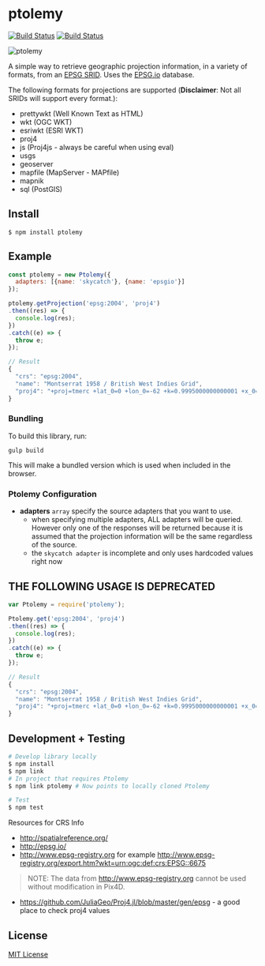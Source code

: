 # ptolemy
[![Build Status](http://img.shields.io/travis/Skycatch/ptolemy.svg?style=flat-square)](https://travis-ci.org/Skycatch/ptolemy)
[![Build Status](http://img.shields.io/npm/v/ptolemy.svg?style=flat-square)](https://www.npmjs.org/package/ptolemy)

![ptolemy](http://i.imgur.com/OEqohGJ.png)

A simple way to retrieve geographic projection information, in a variety of formats, from an [EPSG SRID](http://en.wikipedia.org/wiki/SRID). Uses the [EPSG.io](http://epsig.io/about/) database.

The following formats for projections are supported (**Disclaimer**: Not all SRIDs will support every format.):

 * prettywkt (Well Known Text as HTML)
 * wkt (OGC WKT)
 * esriwkt (ESRI WKT)
 * proj4
 * js (Proj4js - always be careful when using eval)
 * usgs
 * geoserver
 * mapfile (MapServer - MAPfile)
 * mapnik
 * sql (PostGIS)

Install
-------

```
$ npm install ptolemy
```

Example
-----

```js
const ptolemy = new Ptolemy({
  adapters: [{name: 'skycatch'}, {name: 'epsgio'}]
});

ptolemy.getProjection('epsg:2004', 'proj4')
.then((res) => {
  console.log(res);
})
.catch((e) => {
  throw e;
});

// Result
{
  "crs": "epsg:2004",
  "name": "Montserrat 1958 / British West Indies Grid",
  "proj4": "+proj=tmerc +lat_0=0 +lon_0=-62 +k=0.9995000000000001 +x_0=400000 +y_0=0 +ellps=clrk80 +towgs84=174,359,365,0,0,0,0 +units=m +no_defs"
}
```
### Bundling
To build this library, run:
```
gulp build
```
This will make a bundled version which is used when included in the browser.


### Ptolemy Configuration

- **adapters** `array` specify the source adapters that you want to use.
  - when specifying multiple adapters, ALL adapters will be queried. However only one of the responses will be returned because it is assumed that the projection information will be the same regardless of the source.
  - the `skycatch adapter` is incomplete and only uses hardcoded values right now

## THE FOLLOWING USAGE IS DEPRECATED
```js
var Ptolemy = require('ptolemy');

Ptolemy.get('epsg:2004', 'proj4')
.then((res) => {
  console.log(res);
})
.catch((e) => {
  throw e;
});

// Result
{
  "crs": "epsg:2004",
  "name": "Montserrat 1958 / British West Indies Grid",
  "proj4": "+proj=tmerc +lat_0=0 +lon_0=-62 +k=0.9995000000000001 +x_0=400000 +y_0=0 +ellps=clrk80 +towgs84=174,359,365,0,0,0,0 +units=m +no_defs"
}
```

Development + Testing
-------
```sh
# Develop library locally
$ npm install
$ npm link
# In project that requires Ptolemy
$ npm link ptolemy # Now points to locally cloned Ptolemy

# Test
$ npm test
```

Resources for CRS Info

- http://spatialreference.org/
- http://epsg.io/
- http://www.epsg-registry.org for example http://www.epsg-registry.org/export.htm?wkt=urn:ogc:def:crs:EPSG::6675

> NOTE: The data from http://www.epsg-registry.org cannot be used without modification in Pix4D.

- https://github.com/JuliaGeo/Proj4.jl/blob/master/gen/epsg - a good place to check proj4 values

License
-------

[MIT License](LICENSE)

